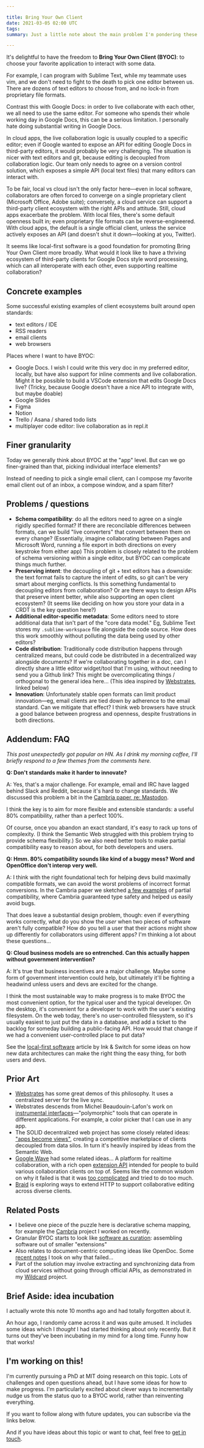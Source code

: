 ```yaml
---

title: Bring Your Own Client
date: 2021-03-05 02:00 UTC
tags:
summary: Just a little note about the main problem I'm pondering these days...

---
```


It's delightful to have the freedom to **Bring Your Own Client (BYOC)**: to choose your favorite application to interact with some data.

For example, I can program with Sublime Text, while my teammate uses vim, and we don't need to fight to the death to pick one editor between us. There are dozens of text editors to choose from, and no lock-in from proprietary file formats.

Contrast this with Google Docs: in order to live collaborate with each other, we all need to use the same editor. For someone who spends their whole working day in Google Docs, this can be a serious limitation. I personally hate doing substantial writing in Google Docs.

In cloud apps, the live collaboration logic is usually coupled to a specific editor; even if Google wanted to expose an API for editing Google Docs in third-party editors, it would probably be very challenging. The situation is nicer with text editors and git, because editing is decoupled from collaboration logic. Our team only needs to agree on a version control solution, which exposes a simple API (local text files) that many editors can interact with.

To be fair, local vs cloud isn't the only factor here—even in local software, collaborators are often forced to converge on a single proprietary client (Microsoft Office, Adobe suite); conversely, a cloud service can support a third-party client ecosystem with the right APIs and attitude. Still, cloud apps exacerbate the problem. With local files, there's some default openness built in; even proprietary file formats can be reverse-engineered. With cloud apps, the default is a single official client, unless the service actively exposes an API (and doesn't shut it down—looking at you, Twitter).

It seems like local-first software is a good foundation for promoting Bring Your Own Client more broadly. What would it look like to have a thriving ecosystem of third-party clients for Google Docs style word processing, which can all interoperate with each other, even supporting realtime collaboration?

## Concrete examples

Some successful existing examples of client ecosystems built around open standards:

* text editors / IDE
* RSS readers
* email clients
* web browsers

Places where I want to have BYOC:

* Google Docs. I wish I could write this very doc in my preferred editor, locally, but have also support for inline comments and live collaboration. Might it be possible to build a VSCode extension that edits Google Docs live? (Tricky, because Google doesn't have a nice API to integrate with, but maybe doable)
* Google Slides
* Figma
* Notion
* Trello / Asana / shared todo lists
* multiplayer code editor: live collaboration as in repl.it

## Finer granularity

Today we generally think about BYOC at the "app" level. But can we go finer-grained than that, picking individual interface elements?

Instead of needing to pick a single email client, can I compose my favorite email client out of an inbox, a compose window, and a spam filter?

## Problems / questions

* **Schema compatibility**: do all the editors need to agree on a single rigidly specified format? If there are reconcilable differences between formats, can we build "live converters" that convert between them on every change? (Essentially, imagine collaborating between Pages and Microsoft Word, running a file export in both directions on every keystroke from either app) This problem is closely related to the problem of schema versioning within a single editor, but BYOC can complicate things much further.
* **Preserving intent**: the decoupling of git + text editors has a downside: the text format fails to capture the intent of edits, so git can't be very smart about merging conflicts. Is this something fundamental to decoupling editors from collaboration? Or are there ways to design APIs that preserve intent better, while also supporting an open client ecosystem? (It seems like deciding on how you store your data in a CRDT is the key question here?)
* **Additional editor-specific metadata**: Some editors need to store additional data that isn't part of the "core data model." Eg, Sublime Text stores my `.sublime-workspace` file alongside the code source. How does this work smoothly without polluting the data being used by other editors?
* **Code distribution**: Traditionally code distribution happens through centralized means, but could code be distributed in a decentralized way alongside documents? If we're collaborating together in a doc, can I directly share a little editor widget/tool that I'm using, without needing to send you a Github link? This might be overcomplicating things / orthogonal to the general idea here... (This idea inspired by [Webstrates](https://webstrates.net/), linked below)
* **Innovation**: Unfortunately stable open formats can limit product innovation—eg, email clients are tied down by adherence to the email standard. Can we mitigate that effect? I think web browsers have struck a good balance between progress and openness, despite frustrations in both directions.

## Addendum: FAQ

*This post unexpectedly got popular on HN. As I drink my morning coffee, I'll briefly respond to a few themes from the comments here.*

**Q: Don't standards make it harder to innovate?**

A: Yes, that's a major challenge. For example, email and IRC have lagged behind Slack and Reddit, because it's hard to change standards. We discussed this problem a bit in the [Cambria paper, re: Mastodon](https://www.inkandswitch.com/cambria.html#mastodon-protocol-evolution).

I think the key is to aim for more flexible and extensible standards: a useful 80% compatibility, rather than a perfect 100%.

Of course, once you abandon an exact standard, it's easy to rack up tons of complexity. (I think the Semantic Web struggled with this problem trying to provide schema flexibility.) So we also need better tools to make partial compatibility easy to reason about, for both developers and users.

**Q: Hmm. 80% compatibility sounds like kind of a buggy mess? Word and OpenOffice don't interop very well.**

A: I think with the right foundational tech for helping devs build maximally compatible formats, we can avoid the worst problems of incorrect format conversions. In the Cambria paper we sketched [a few examples](https://www.inkandswitch.com/cambria.html#lenses-in-action) of partial compatibility, where Cambria guaranteed type safety and helped us easily avoid bugs.

That does leave a substantial design problem, though: even if everything works correctly, what do you show the _user_ when two pieces of software aren't fully compatible? How do you tell a user that their actions might show up differently for collaborators using different apps? I'm thinking a lot about these questions...

**Q: Cloud business models are so entrenched. Can this actually happen without government intervention?**

A:  It's true that business incentives are a major challenge. Maybe some form of government intervention could help, but ultimately it'll be fighting a headwind unless users and devs are excited for the change.

I think the most sustainable way to make progress is to make BYOC the most convenient option, for the typical user and the typical developer. On the desktop, it's convenient for a developer to work with the user's existing filesystem. On the web today, there's no user-controlled filesystem, so it's usually easiest to just put the data in a database, and add a ticket to the backlog for someday building a public-facing API. How would that change if we had a convenient user-controlled place to put data?

See the [local-first software](https://www.inkandswitch.com/local-first.html) article by Ink & Switch for some ideas on how new data architectures can make the right thing the easy thing, for both users and devs.

## Prior Art

* [Webstrates](https://webstrates.net/) has some great demos of this philosophy. It uses a centralized server for the live sync.
* Webstrates descends from Michel Beaudouin-Lafon's work on [instrumental interfaces](https://youtu.be/ntaudUum06E?t=727)—"polymorphic" tools that can operate in different applications. For example, a color picker that I can use in any app.
* The SOLID decentralized web project has some closely related ideas: ["apps become views"](https://ruben.verborgh.org/blog/2017/12/20/paradigm-shifts-for-the-decentralized-web/#apps-become-views), creating a competitive marketplace of clients decoupled from data silos. In turn it's heavily inspired by ideas from the Semantic Web.
* [Google Wave](https://mashable.com/2009/05/28/google-wave-guide/) had some related ideas... A platform for realtime collaboration, with a rich open [extension API](https://youtu.be/v_UyVmITiYQ?t=4207) intended for people to build various collaboration clients on top of. Seems like the common wisdom on why it failed is that it was [too complicated](https://gizmodo.com/what-in-the-hell-was-google-wave-trying-to-be-anyway-1835038967) and tried to do too much.
* [Braid](https://braid.news/) is exploring ways to extend HTTP to support collaborative editing across diverse clients.

## Related Posts

- I believe one piece of the puzzle here is declarative schema mapping, for example the [Cambria](https://www.inkandswitch.com/cambria.html) project I worked on recently.
- Granular BYOC starts to look like [software as curation](/2020/07/19/tools-over-apps-for-personal-notetaking.html): assembling software out of smaller "extensions"
- Also relates to document-centric computing ideas like OpenDoc. Some [recent notes](https://twitter.com/geoffreylitt/status/1362779218241855494) I took on why that failed...
- Part of the solution may involve extracting and synchronizing data from cloud services without going through official APIs, as demonstrated in my [Wildcard](/wildcard) project.

## Brief Aside: idea incubation

I actually wrote this note 10 months ago and had totally forgotten about it.

An hour ago, I randomly came across it and was quite amused. It includes some ideas which I _thought_ I had started thinking about only recently. But it turns out they've been incubating in my mind for a long time. Funny how that works!

## I'm working on this!

I'm currently pursuing a PhD at MIT doing research on this topic. Lots of challenges and open questions ahead, but I have some ideas for how to make progress. I'm particularly excited about clever ways to incrementally nudge us from the status quo to a BYOC world, rather than reinventing everything.

If you want to follow along with future updates, you can subscribe via the links below.

And if you have ideas about this topic or want to chat, feel free to [get in touch](mailto:gklitt@gmail.com).